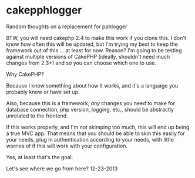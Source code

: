 cakepphlogger
=============

Random thoughts on a replacement for pphlogger

BTW, you will need cakephp 2.4 to make this work if you clone this. I don't know how often this will be updated, but I'm trying my best to keep the framework out of this ... at least for now. Reason? I'm going to be testing against multiple versions of CakePHP (ideally, shouldn't need much changes from 2.3+) and so you can choose which one to use.

Why CakePHP?

Because I know something about how it works, and it's a language you probably know or have set up.

Also, because this is a framework, *any* changes you need to make for database connection, php version, logging, etc., should be abstractly unrelated to the frontend. 

If this works properly, and I'm not skimping too much, this will end up being a true MVC app. That means that you should be able to skin this easily for your needs, plug in authentication according to your needs, with little worries of if this will work with your configuration.

Yes, at least that's the goal. 

Let's see where we go from here?
12-23-2013
